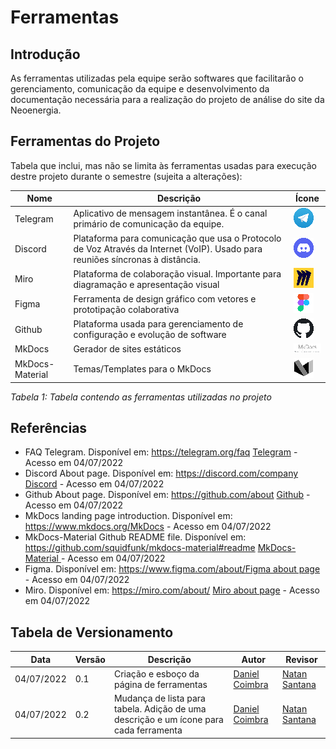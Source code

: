 # Ferramentas

## Introdução

As ferramentas utilizadas pela equipe serão softwares que facilitarão o gerenciamento, comunicação da equipe e desenvolvimento da documentação necessária para a realização do projeto de análise do site da Neoenergia.

## Ferramentas do Projeto
Tabela que inclui, mas não se limita às ferramentas usadas para execução destre projeto durante o semestre (sujeita a alterações):

| Nome | Descrição | Ícone |
| ---- | --------- | ----- |
| Telegram | Aplicativo de mensagem instantânea. É o canal primário de comunicação da equipe. | ![Telegram](assets/tool_logos/telegram_logo.png)|
| Discord | Plataforma para comunicação que usa o Protocolo de Voz Através da Internet (VoIP). Usado para reuniões síncronas à distância. | ![Discord](assets/tool_logos/discord_logo.png)|
| Miro | Plataforma de colaboração visual. Importante para diagramação e apresentação visual | ![Miro](assets/tool_logos/miro_logo.png)|
| Figma | Ferramenta de design gráfico com vetores e prototipação colaborativa | ![Figma](assets/tool_logos/figma_logo.png)|
| Github | Plataforma usada para gerenciamento de configuração e evolução de software | ![Github](assets/tool_logos/github_logo.png)|
| MkDocs | Gerador de sites estáticos | ![MkDocs](assets/tool_logos/mkdocs_logo.png)|
| MkDocs-Material | Temas/Templates para o MkDocs | ![MkDocs-Material](assets/tool_logos/mkdocs-material_logo.png)|
*Tabela 1: Tabela contendo as ferramentas utilizadas no projeto*

## Referências

- FAQ Telegram. Disponível em: <https://telegram.org/faq> [Telegram](https://telegram.org/faq) - Acesso em 04/07/2022
- Discord About page. Disponível em: <https://discord.com/company> [Discord](https://discord.com/company) - Acesso em 04/07/2022
- Github About page. Disponível em: <https://github.com/about> [Github](https://github.com/about) - Acesso em 04/07/2022
- MkDocs landing page introduction. Disponível em: <https://www.mkdocs.org/>[MkDocs](https://www.mkdocs.org/) - Acesso em 04/07/2022
- MkDocs-Material Github README file. Disponível em: <https://github.com/squidfunk/mkdocs-material#readme> [MkDocs-Material ](https://github.com/squidfunk/mkdocs-material#readme) - Acesso em 04/07/2022
- Figma. Disponível em: <https://www.figma.com/about/>[Figma about page](https://www.figma.com/about/) - Acesso em 04/07/2022
- Miro. Disponível em: <https://miro.com/about/> [Miro about page](https://miro.com/about/) - Acesso em 04/07/2022

## Tabela de Versionamento

| Data | Versão | Descrição | Autor | Revisor |
| ---- | ------ | --------- | ----- | ------- |
| 04/07/2022 | 0.1  | Criação e esboço da página de ferramentas | [Daniel Coimbra](https://github.com/DanielCoimbra) | [Natan Santana](https://github.com/Neitan2001)
| 04/07/2022 | 0.2  | Mudança de lista para tabela. Adição de uma descrição e um ícone para cada ferramenta | [Daniel Coimbra](https://github.com/DanielCoimbra) | [Natan Santana](https://github.com/Neitan2001)
